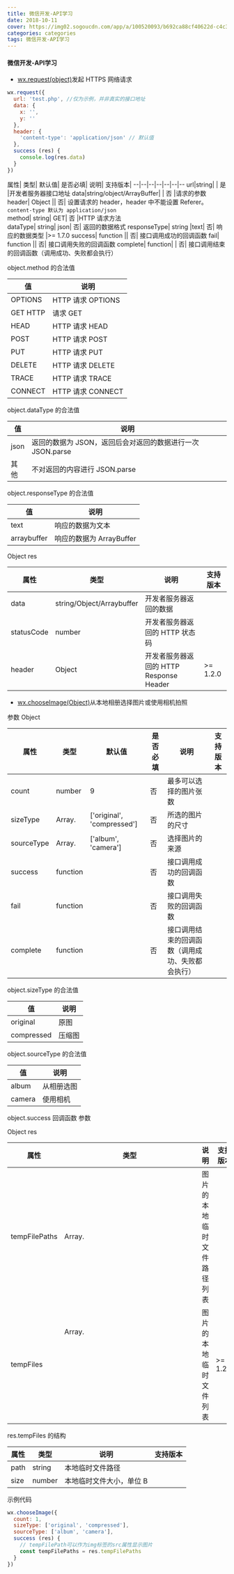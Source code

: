 ```yaml
---
title: 微信开发-API学习
date: 2018-10-11
cover: https://img02.sogoucdn.com/app/a/100520093/b692ca88cf40622d-c4c351c548f54192-9b31be1c6e33db79adc5f293470100b2.jpg
categories: categories
tags: 微信开发-API学习
---
```


#### 微信开发-API学习

- [wx.request(object)](https://developers.weixin.qq.com/miniprogram/dev/api/network/request/wx.request.html)发起 HTTPS 网络请求

```js
wx.request({
  url: 'test.php', //仅为示例，并非真实的接口地址
  data: {
    x: '',
    y: ''
  },
  header: {
    'content-type': 'application/json' // 默认值
  },
  success (res) {
    console.log(res.data)
  }
})
```

属性|	类型|	默认值|	是否必填|	说明|	支持版本|
--|--|--|--|--|--|--
url|string|	|	是	|开发者服务器接口地址	
data|string/object/ArrayBuffer|	|	否	|请求的参数	
header|	Object	||	否|	设置请求的 header，header 中不能设置 Referer。 `content-type 默认为 application/json`	
method|	string|	GET|	否	|HTTP 请求方法	
dataType|	string|	json|	否|	返回的数据格式	
responseType|	string	|text|	否|	响应的数据类型	|>= 1.7.0
success|	function	||	否|	接口调用成功的回调函数	
fail|	function	||	否|	接口调用失败的回调函数	
complete|	function|	|	否|	接口调用结束的回调函数（调用成功、失败都会执行）


object.method 的合法值

值|	说明|
--|--
OPTIONS|	HTTP 请求 OPTIONS
GET	HTTP |请求 GET
HEAD|	HTTP 请求 HEAD
POST|	HTTP 请求 POST
PUT	|HTTP 请求 PUT
DELETE|	HTTP 请求 DELETE
TRACE|	HTTP 请求 TRACE
CONNECT|	HTTP 请求 CONNECT

object.dataType 的合法值

值|	说明
--|--
json|	返回的数据为 JSON，返回后会对返回的数据进行一次 JSON.parse
其他|	不对返回的内容进行 JSON.parse

object.responseType 的合法值

值|	说明
--|--
text|	响应的数据为文本
arraybuffer	|响应的数据为 ArrayBuffer

Object res

属性|	类型|说明|支持版本|
--|--|--|--
data|	string/Object/Arraybuffer|	开发者服务器返回的数据
statusCode|	number|	开发者服务器返回的 HTTP 状态码	
header	|Object	|开发者服务器返回的 HTTP Response Header|	>= 1.2.0


- [wx.chooseImage(Object)](https://developers.weixin.qq.com/miniprogram/dev/api/media/image/wx.chooseImage.html)从本地相册选择图片或使用相机拍照

参数 Object 

属性|	类型|	默认值	|是否必填	|说明|	支持版本
--|--|--|--|--|--
count|	number|	9|	否|	最多可以选择的图片张数	
sizeType|	Array.<string>|	['original', 'compressed']|	否|	所选的图片的尺寸	
sourceType|	Array.<string>	|['album', 'camera']|	否|	选择图片的来源	
success	|function	||	否|	接口调用成功的回调函数	
fail|	function	||	否	|接口调用失败的回调函数	
complete|	function	||	否|	接口调用结束的回调函数（调用成功、失败都会执行）

object.sizeType 的合法值

值|	说明
--|--
original|	原图
compressed|	压缩图

object.sourceType 的合法值

值|	说明
--|--
album|	从相册选图
camera|	使用相机

object.success 回调函数
参数

Object res

属性|	类型|	说明|	支持版本
--|--|--|--
tempFilePaths|	Array.<string>	|图片的本地临时文件路径列表	
tempFiles|	Array.<Object>	|图片的本地临时文件列表|	>= 1.2.0

res.tempFiles 的结构

属性|	类型|	说明|	支持版本
--|--|--|--
path|	string|	本地临时文件路径	
size|	number	|本地临时文件大小，单位 B

示例代码
```js
wx.chooseImage({
  count: 1,
  sizeType: ['original', 'compressed'],
  sourceType: ['album', 'camera'],
  success (res) {
    // tempFilePath可以作为img标签的src属性显示图片
    const tempFilePaths = res.tempFilePaths
  }
})
```